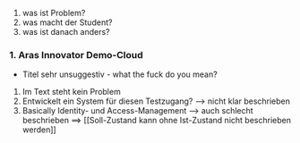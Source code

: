 1. was ist Problem?
2. was macht der Student?
3. was ist danach anders?
### 1. Aras Innovator Demo-Cloud
- Titel sehr unsuggestiv - what the fuck do you mean?

1. Im Text steht kein Problem
2. Entwickelt ein System für diesen Testzugang? --> nicht klar beschrieben
3. Basically Identity- und Access-Management --> auch schlecht beschrieben
==> [[Soll-Zustand kann ohne Ist-Zustand nicht beschrieben werden]] 